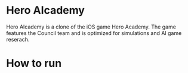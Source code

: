 # Hero AIcademy

Hero AIcademy is a clone of the iOS game Hero Academy. The game features the Council team and is optimized for simulations and AI game reserach.

# How to run

